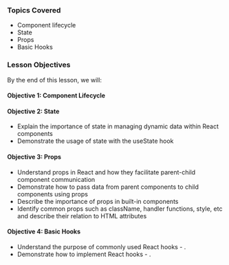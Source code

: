 <!-- h1, h2 already used by CTD Learns -->
### Topics Covered

- Component lifecycle
- State
- Props
- Basic Hooks

### Lesson Objectives

By the end of this lesson, we will:

#### Objective 1: Component Lifecycle

#### Objective 2: State

- Explain the importance of state in managing dynamic data within React components
- Demonstrate the usage of state with the useState hook

#### Objective 3: Props

- Understand props in React and how they facilitate parent-child component communication
- Demonstrate how to pass data from parent components to child components using props
- Describe the importance of props in built-in components
- Identify common props such as className, handler functions, style, etc and describe their relation to HTML attributes

#### Objective 4: Basic Hooks

- Understand the purpose of commonly used React hooks - <!-- hook 1, hook 2... -->.
- Demonstrate how to implement React hooks - <!-- hook 1, hook 2... -->.
